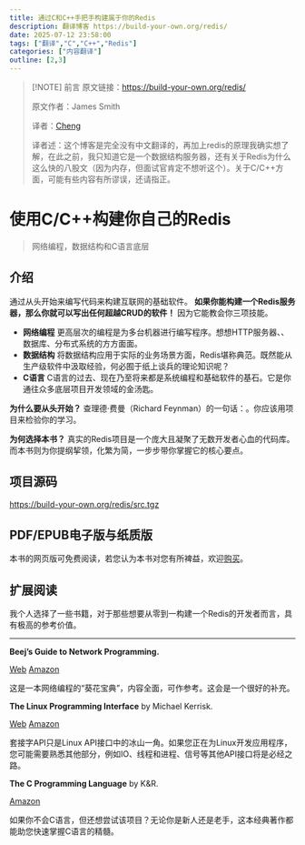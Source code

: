 ```yaml
---
title: 通过C和C++手把手构建属于你的Redis
description: 翻译博客 https://build-your-own.org/redis/
date: 2025-07-12 23:58:00
tags: ["翻译","C","C++","Redis"]
categories: ["内容翻译"]
outline: [2,3]
---
```

<script setup="ts">
//使用**内容**加粗的时候记得换行，不知道为什么，如果不换行，它就检查不出来。
import HoverNote from '@/theme/components/HoverNote.vue'
const text_rpc = "远程过程调用"
const text_motto_0 = "What i cannot create, I do not understand"
</script>
> [!NOTE] 前言
> 原文链接：<https://build-your-own.org/redis/>
>
> 原文作者：James Smith
>
> 译者：[Cheng](https://github.com/ChengCY-2254)
>
> 译者述：这个博客是完全没有中文翻译的，再加上redis的原理我确实想了解，在此之前，我只知道它是一个数据结构服务器，还有关于Redis为什么这么快的八股文（因为内存，但面试官肯定不想听这个）。关于C/C++方面，可能有些内容有所谬误，还请指正。

# 使用C/C++构建你自己的Redis

> 网络编程，数据结构和C语言底层

## 介绍

通过从头开始来编写代码来构建互联网的基础软件。
**如果你能构建一个Redis服务器，那么你就可以写出任何超越CRUD的软件！**
因为它能教会你三项技能。

- **网络编程** 更高层次的编程是为多台机器进行编写程序。想想HTTP服务器、<HoverNote triggerText="RPC" :note="text_rpc" />、数据库、分布式系统的方方面面。
- **数据结构** 将数据结构应用于实际的业务场景方面，Redis堪称典范。既然能从生产级软件中汲取经验，何必囿于纸上谈兵的理论知识呢？
- **C语言** C语言的过去、现在乃至将来都是系统编程和基础软件的基石。它是你通往众多底层项目开发领域的金汤匙。

**为什么要从头开始？**
查理德·费曼（Richard Feynman）的一句话：<HoverNote triggerText="实践出真知" :note="text_motto_0" />。你应该用项目来检验你的学习。

**为何选择本书？**
真实的Redis项目是一个庞大且凝聚了无数开发者心血的代码库。而本书则为你提纲挈领，化繁为简，一步步带你掌握它的核心要点。

## 项目源码

<https://build-your-own.org/redis/src.tgz>

## PDF/EPUB电子版与纸质版

本书的网页版可免费阅读，若您认为本书对您有所裨益，欢迎[购买](https://build-your-own.org/redis/99_wip.html)。

## 扩展阅读

我个人选择了一些书籍，对于那些想要从零到一构建一个Redis的开发者而言，具有极高的参考价值。

---

**Beej’s Guide to Network Programming.**

[Web](https://beej.us/guide/bgnet/)    [Amazon](https://amzn.to/3QBlgMZ)

这是一本网络编程的“葵花宝典”，内容全面，可作参考。这会是一个很好的补充。

**The Linux Programming Interface** by Michael Kerrisk.

[Web](https://man7.org/tlpi/)    [Amazon](https://amzn.to/40fyaDE)

套接字API只是Linux API接口中的冰山一角。如果您正在为Linux开发应用程序，您可能需要熟悉其他部分，例如IO、线程和进程、信号等其他API接口将是必经之路。

**The C Programming Language** by K&R.

[Amazon](https://amzn.to/3Fzzcku)

如果你不会C语言，但还想尝试该项目？无论你是新人还是老手，这本经典著作都能助您快速掌握C语言的精髓。
